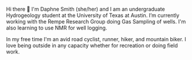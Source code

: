 Hi there 👋 I'm Daphne Smith (she/her) and I am an undergraduate Hydrogeology student at the University of Texas at Austin. I’m currently working with the Rempe Research Group doing Gas Sampling of wells. I'm also learning to use NMR for well logging. 

In my free time I'm an avid road cyclist, runner, hiker, and mountain biker. I love being outside in any capacity whether for recreation or doing field work.

<!--
**daphnecs/daphnecs** is a ✨ _special_ ✨ repository because its `README.md` (this file) appears on your GitHub profile.

Here are some ideas to get you started:

- 🔭 I’m currently working 
- 🌱 I’m currently learning 
- 👯 I’m looking to collaborate on ...
- 🤔 I’m looking for help with ...
- 💬 Ask me about ...
- 📫 How to reach me: ...
- 😄 Pronouns: ...
- ⚡ Fun fact: ...
-->
